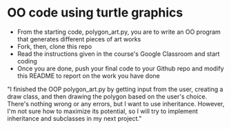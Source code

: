 # OO code using turtle graphics
- From the starting code, polygon_art.py, you are to write an OO program that generates different pieces of art works
- Fork, then, clone this repo
- Read the instructions given in the course's Google Classroom and start coding
- Once you are done, push your final code to your Github repo and modify this README to report on the work you have done

"I finished the OOP polygon_art.py by getting input from the user, creating a draw class, and then drawing the polygon based on the user's choice. There's nothing wrong or any errors, but I want to use inheritance. However, I'm not sure how to maximize its potential, so I will try to implement inheritance and subclasses in my next project."